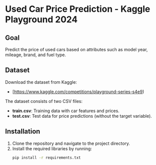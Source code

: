# Used Car Price Prediction - Kaggle Playground 2024

## Goal
Predict the price of used cars based on attributes such as model year, mileage, brand, and fuel type.

## Dataset
Download the dataset from Kaggle:
- [https://www.kaggle.com/competitions/playground-series-s4e9)

The dataset consists of two CSV files:
- **train.csv**: Training data with car features and prices.
- **test.csv**: Test data for price predictions (without the target variable).

## Installation
1. Clone the repository and navigate to the project directory.
2. Install the required libraries by running:
   ```bash
   pip install -r requirements.txt
